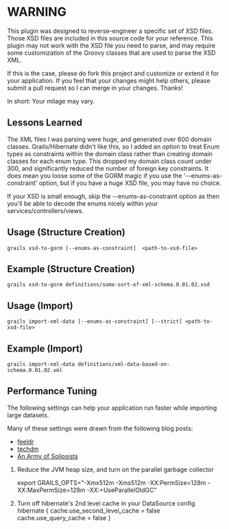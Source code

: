 WARNING
=======
This plugin was designed to reverse-engineer a specific set of XSD files.  Those XSD files are included in this source code for your reference.  This plugin may not work with the XSD file you need to parse, and may require some customization of the Groovy classes that are used to parse the XSD XML.

If this is the case, please do fork this project and customize or extend it for your application.  If you feel that your changes might help others, please submit a pull request so I can merge in your changes. Thanks!

In short: Your milage may vary.

Lessons Learned
---------------
The XML files I was parsing were huge, and generated over 600 domain classes.  Grails/Hibernate didn't like this, so I added an option to treat Enum types as constraints within the domain class rather than creating domain classes for each enum type.  This dropped my domain class count under 300, and significantly reduced the number of foreign key constraints.  It does mean you loose some of the GORM magic if you use the '--enums-as-constraint' option, but if you have a huge XSD file, you may have no choice.

If your XSD is small enough, skip the --enums-as-constraint option as then you'll be able to decode the enums nicely within your services/controllers/views.


Usage (Structure Creation) 
--------------
    grails xsd-to-gorm [--enums-as-constraint]  <path-to-xsd-file>

Example (Structure Creation)
----------------
    grails xsd-to-gorm definitions/some-sort-of-xml-schema.0.01.02.xsd

Usage (Import) 
--------------
    grails import-xml-data [--enums-as-constraint] [--strict] <path-to-xsd-file>

Example (Import)
----------------
    grails import-xml-data definitions/xml-data-based-on-schema.0.01.02.xml


Performance Tuning
------------------
The following settings can help your application run faster while importing large datasets.

Many of these settings were drawn from the following blog posts:
* [feeldr](http://memo.feedlr.com/?p=31)
* [techdm](http://techdm.com/grails/?p=87&lang=en)
* [An Army of Solipsists](http://burtbeckwith.com/blog/?p=73)

1. Reduce the JVM heap size, and turn on the parallel garbage collector

    export GRAILS_OPTS="-Xmx512m -Xms512m -XX:PermSize=128m -XX:MaxPermSize=128m -XX:+UseParallelOldGC"

2. Turn off hibernate's 2nd level cache in your DataSource config
    hibernate {
        cache.use_second_level_cache = false
        cache.use_query_cache = false
    }


